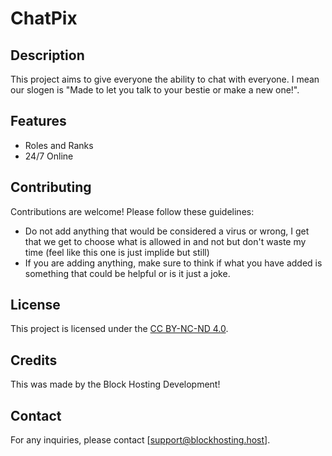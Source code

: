 # ChatPix

## Description

This project aims to give everyone the ability to chat with everyone. I mean our slogen is "Made to let you talk to your bestie or make a new one!".

## Features

- Roles and Ranks
- 24/7 Online

## Contributing

Contributions are welcome! Please follow these guidelines:

- Do not add anything that would be considered a virus or wrong, I get that we get to choose what is allowed in and not but don't waste my time (feel like this one is just implide but still)
- If you are adding anything, make sure to think if what you have added is something that could be helpful or is it just a joke.

## License

This project is licensed under the [CC BY-NC-ND 4.0](LICENSE).

## Credits

This was made by the Block Hosting Development!

## Contact

For any inquiries, please contact [support@blockhosting.host].
